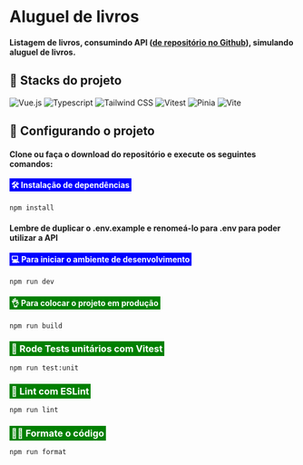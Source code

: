 # Aluguel de livros

#### Listagem de livros, consumindo API ([de repositório no Github](https://code.visualstudio.com/)), simulando aluguel de livros.

## 🤖 Stacks do projeto

![Vue.js](https://img.shields.io/badge/Vue.js-35495E?style=for-the-badge&logo=vue.js&logoColor=4FC08D)
![Typescript](https://img.shields.io/badge/TypeScript-007ACC?style=for-the-badge&logo=typescript&logoColor=white)
![Tailwind CSS](https://img.shields.io/badge/Tailwind_CSS-38B2AC?style=for-the-badge&logo=tailwind-css&logoColor=white)
![Vitest](https://img.shields.io/badge/Vitest-6E9F18?style=for-the-badge&logo=vitest&logoColor=white)
![Pinia](https://img.shields.io/badge/🍍%20Pinia-FFD859?style=for-the-badge&logo=pinia&logoColor=black)
![Vite](https://img.shields.io/badge/Vite-646CFF?style=for-the-badge&logo=vite&logoColor=white)

## 🤖 Configurando o projeto

#### Clone ou faça o download do repositório e execute os seguintes comandos:

#### <span style="padding: 3px 3px; background: blue; color: #fff;">🛠 Instalação de dependências</span>

```sh
npm install
```

#### Lembre de duplicar o .env.example e renomeá-lo para .env para poder utilizar a API

#### <span style="padding: 3px 3px; background: blue; color: #fff;">💻 Para iniciar o ambiente de desenvolvimento</span>

```sh
npm run dev
```

#### <span style="padding: 3px 3px; background: green; color: #fff;">👌 Para colocar o projeto em produção</span>

```sh
npm run build
```

### <span style="padding: 3px 3px; background: green; color: #fff;">🔎 Rode Tests unitários com Vitest</span>

```sh
npm run test:unit
```

### <span style="padding: 3px 3px; background: green; color: #fff;">🧐 Lint com ESLint</span>

```sh
npm run lint
```

### <span style="padding: 3px 3px; background: green; color: #fff;">👨‍💻 Formate o código</span>

```sh
npm run format
```
